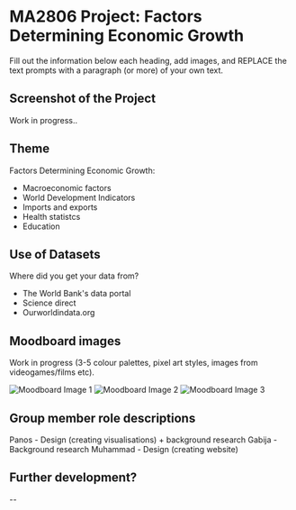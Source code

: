 # MA2806 Project: Factors Determining ​Economic Growth

Fill out the information below each heading, add images, and REPLACE the text prompts 
with a paragraph (or more) of your own text. 

## Screenshot of the Project

Work in progress..

## Theme

Factors Determining ​Economic Growth:
- Macroeconomic factors
- World Development Indicators
- Imports and exports
- Health statistcs
- Education

## Use of Datasets

Where did you get your data from? 
- The World Bank's data portal
- Science direct
- Ourworldindata.org

## Moodboard images

Work in progress
(3-5 colour palettes, pixel art styles, images from videogames/films etc).

![Moodboard Image 1](PASTE_IMAGE_URL_INSIDE_BRACKETS_HERE)
![Moodboard Image 2](PASTE_IMAGE_URL_INSIDE_BRACKETS_HERE)
![Moodboard Image 3](PASTE_IMAGE_URL_INSIDE_BRACKETS_HERE)

## Group member role descriptions
Panos - Design (creating visualisations) + background research
Gabija - Background research
Muhammad - Design (creating website)

## Further development?

--
